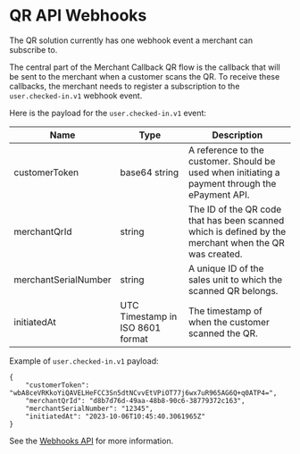 <!-- START_METADATA
---
title: QR API Webhooks
sidebar_label: Webhooks
sidebar_position: 35
description: Find information on the use of webhooks in the QR solution
pagination_prev: Null
pagination_next: Null
---
END_METADATA -->

# QR API Webhooks
The QR solution currently has one webhook event a merchant can subscribe to.

The central part of the Merchant Callback QR flow is the callback that will be sent to the merchant when a customer scans the QR.
To receive these callbacks, the merchant needs to register a subscription to the `user.checked-in.v1` webhook event. 

Here is the payload for the `user.checked-in.v1` event:

| Name | Type | Description |
| ---- | ---- | ----------- |
| customerToken | base64 string | A reference to the customer. Should be used when initiating a payment through the ePayment API. |
| merchantQrId | string | The ID of the QR code that has been scanned which is defined by the merchant when the QR was created. |
| merchantSerialNumber | string | A unique ID of the sales unit to which the scanned QR belongs. |
| initiatedAt | UTC Timestamp in ISO 8601 format | The timestamp of when the customer scanned the QR. |


Example of `user.checked-in.v1` payload:
````
{
    "customerToken": "wbA8ceVRKkoYiQAVELHeFCC3Sn5dtNCvvEtVPiOT77j6wx7uR965AG6Q+q0ATP4=",
    "merchantQrId": "d8b7d76d-49aa-48b8-90c6-38779372c163",
    "merchantSerialNumber": "12345",
    "initiatedAt": "2023-10-06T10:45:40.3061965Z"
}
````

See the [Webhooks API](https://developer.vippsmobilepay.com/docs/APIs/webhooks-api/) for more information.
